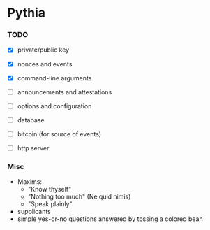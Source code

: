 Pythia
======

### TODO

- [x] private/public key 
- [x] nonces and events
- [x] command-line arguments
- [ ] announcements and attestations
- [ ] options and configuration
- [ ] database
- [ ] bitcoin (for source of events)
- [ ] http server


### Misc

- Maxims:
    - "Know thyself"
    - "Nothing too much" (Ne quid nimis)
    - "Speak plainly"
- supplicants
- simple yes-or-no questions answered by tossing a colored bean
